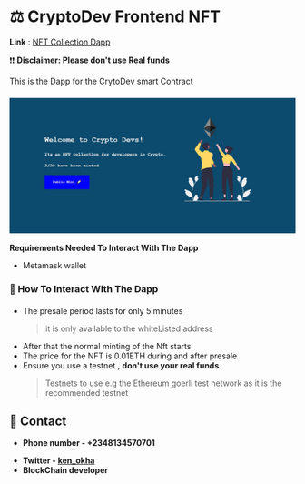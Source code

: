 # ⚖ __CryptoDev Frontend NFT__

__Link__ : [NFT Collection Dapp](https://cryto-dev-frontend-learn-web3-dao.vercel.app/ "NFT Collection")

❗❗ __Disclaimer: Please don't use Real funds__ 

This is the Dapp for the  CrytoDev smart Contract
<div style="margin-top:20px"></div>

![mintedNft](public/nft%20minted.jpg)

__Requirements Needed To Interact With The Dapp__
- Metamask wallet 

### __🚀 How To Interact With The Dapp__

<div style="margin-top:20px"></div>

- The presale period lasts for only 5 minutes
   > it is only available to the whiteListed address 
- After that the normal minting of the Nft starts
- The price for the NFT is 0.01ETH during and after presale
- Ensure you use a testnet , __don't use your real funds__ 
    > Testnets to use e.g the Ethereum goerli test network  as it is the recommended testnet

<div style="margin-top:20px"></div>



## 📱  __Contact__
- __Phone number - +2348134570701__
* __Twitter - [ken_okha](https://twitter.com/Ken_okha "ken_okha")__
* __BlockChain developer__